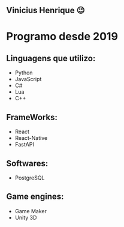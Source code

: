 ## Vinicius Henrique 😉
# Programo desde 2019

## Linguagens que utilizo:
- Python
- JavaScript
- C#
- Lua
- C++

## FrameWorks:
- React
- React-Native
- FastAPI

## Softwares:
- PostgreSQL

## Game engines:
- Game Maker
- Unity 3D
